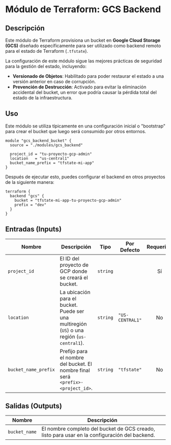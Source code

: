 # Módulo de Terraform: GCS Backend

## Descripción

Este módulo de Terraform provisiona un bucket en **Google Cloud Storage (GCS)** diseñado específicamente para ser utilizado como backend remoto para el estado de Terraform (`.tfstate`).

La configuración de este módulo sigue las mejores prácticas de seguridad para la gestión del estado, incluyendo:
- **Versionado de Objetos**: Habilitado para poder restaurar el estado a una versión anterior en caso de corrupción.
- **Prevención de Destrucción**: Activado para evitar la eliminación accidental del bucket, un error que podría causar la pérdida total del estado de la infraestructura.

## Uso

Este módulo se utiliza típicamente en una configuración inicial o "bootstrap" para crear el bucket que luego será consumido por otros entornos.

```hcl
module "gcs_backend_bucket" {
  source = "./modules/gcs_backend"

  project_id = "tu-proyecto-gcp-admin"
  location   = "us-central1"
  bucket_name_prefix = "tfstate-mi-app"
}
```

Después de ejecutar esto, puedes configurar el backend en otros proyectos de la siguiente manera:

```hcl
terraform {
  backend "gcs" {
    bucket = "tfstate-mi-app-tu-proyecto-gcp-admin"
    prefix = "dev"
  }
}
```

## Entradas (Inputs)

| Nombre               | Descripción                                                                                             | Tipo     | Por Defecto     | Requerido |
| -------------------- | ------------------------------------------------------------------------------------------------------- | -------- | --------------- | :-------: |
| `project_id`         | El ID del proyecto de GCP donde se creará el bucket.                                                    | `string` |                 |    Sí     |
| `location`           | La ubicación para el bucket. Puede ser una multiregión (`US`) o una región (`us-central1`).             | `string` | `"US-CENTRAL1"` |    No     |
| `bucket_name_prefix` | Prefijo para el nombre del bucket. El nombre final será `<prefix>-<project_id>`.                        | `string` | `"tfstate"`     |    No     |

## Salidas (Outputs)

| Nombre        | Descripción                                                              |
| ------------- | ------------------------------------------------------------------------ |
| `bucket_name` | El nombre completo del bucket de GCS creado, listo para usar en la configuración del backend. |